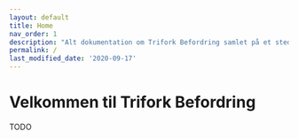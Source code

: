 ```yaml
---
layout: default
title: Home
nav_order: 1
description: "Alt dokumentation om Trifork Befordring samlet på et sted!"
permalink: /
last_modified_date: '2020-09-17'
---
```


# Velkommen til Trifork Befordring

TODO

